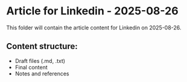 # Article for Linkedin - 2025-08-26

This folder will contain the article content for Linkedin on 2025-08-26.

## Content structure:
- Draft files (.md, .txt)
- Final content
- Notes and references
